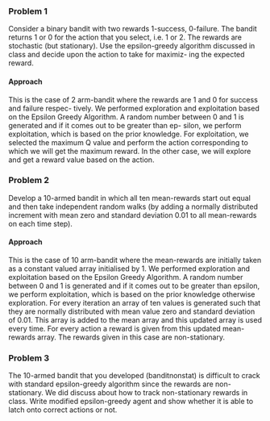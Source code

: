 ### Problem 1
Consider a binary bandit with two rewards 1-success, 0-failure.  The bandit returns 1 or
0 for the action that you select, i.e. 1 or 2. The rewards are stochastic (but stationary). Use the
epsilon-greedy algorithm discussed in class and decide upon the action to take for maximiz-
ing the expected reward.

#### Approach
This is the case of 2 arm-bandit where the rewards are 1 and 0 for success and failure respec-
tively. We performed exploration and exploitation based on the Epsilon Greedy Algorithm.
A random number between 0 and 1 is generated and if it comes out to be greater than ep-
silon, we perform exploitation, which is based on the prior knowledge. For exploitation, we
selected the maximum Q value and perform the action corresponding to which we will get
the maximum reward. In the other case, we will explore and get a reward value based on the
action.

### Problem 2
Develop a 10-armed bandit in which all ten mean-rewards start out equal and then take
independent random walks (by adding a normally distributed increment with mean zero and
standard deviation 0.01 to all mean-rewards on each time step).

#### Approach
This is the case of 10 arm-bandit where the mean-rewards are initially taken as a constant
valued array initialised by 1. We performed exploration and exploitation based on the Epsilon
Greedy Algorithm.  A random number between 0 and 1 is generated and if it comes out to
be greater than epsilon, we perform exploitation, which is based on the prior knowledge
otherwise exploration. For every iteration an array of ten values is generated such that they
are normally distributed with mean value zero and standard deviation of 0.01.  This array
is added to the mean array and this updated array is used every time.  For every action a
reward is given from this updated mean-rewards array. The rewards given in this case are
non-stationary.

### Problem 3
The 10-armed bandit that you developed (banditnonstat) is difficult to crack with standard
epsilon-greedy algorithm since the rewards are non-stationary. We did discuss about how to
track non-stationary rewards in class. Write modified epsilon-greedy agent and show whether
it is able to latch onto correct actions or not.
